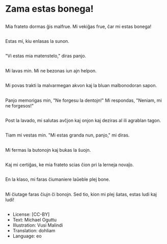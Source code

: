 # Zama estas bonega!

##
Mia frateto dormas ĝis malfrue. Mi vekiĝas frue, ĉar mi estas bonega!

##
Estas mi, kiu enlasas la sunon.

##
"Vi estas mia matenstelo," diras panjo.

##
Mi lavas min. Mi ne bezonas iun ajn helpon.

##
Mi povas trakti la malvarmegan akvon kaj la bluan malbonodoran sapon.

##
Panjo memorigas min, "Ne forgesu la dentojn!" Mi respondas, "Neniam, mi ne forgesos!"

##
Post la lavado, mi salutas avĉjon kaj onjon kaj deziras al ili agrablan tagon.

##
Tiam mi vestas min. "Mi estas granda nun, panjo," mi diras.

##
Mi fermas la butonojn kaj bukas la ŝuojn.

##
Kaj mi certiĝas, ke mia frateto scias ĉion pri la lerneja novaĵo.

##
En la klaso, mi faras ĉiumaniere laŭeble plej bone.

##
Mi ĉiutage faras ĉiujn ĉi bonojn. Sed tio, kion mi plej ŝatas, estas ludi kaj ludi!

##
* License: [CC-BY]
* Text: Michael Oguttu
* Illustration: Vusi Malindi
* Translation: dohliam
* Language: eo
